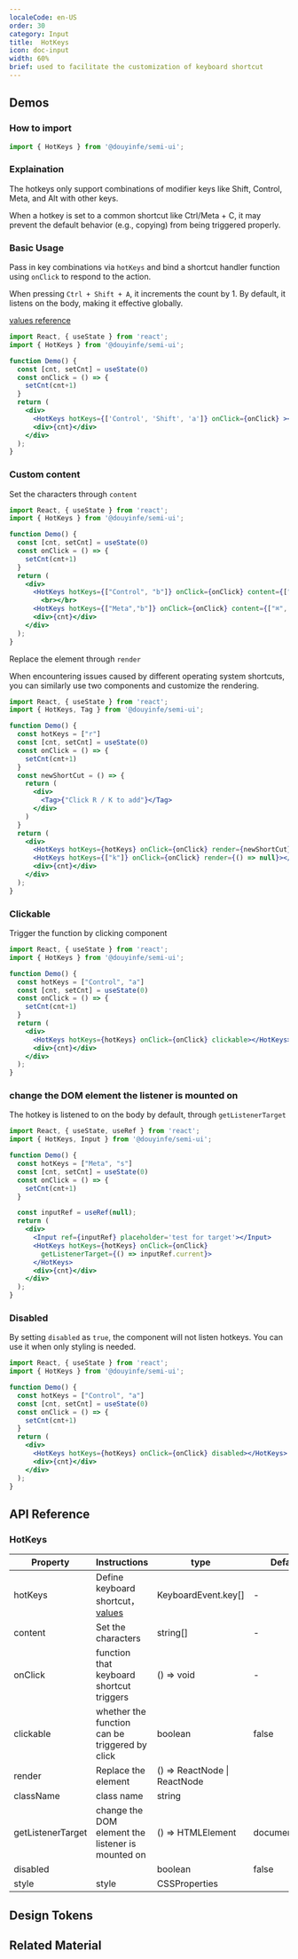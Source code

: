 ```yaml
---
localeCode: en-US
order: 30
category: Input
title:  HotKeys
icon: doc-input
width: 60%
brief: used to facilitate the customization of keyboard shortcut
---
```



## Demos

### How to import

```jsx import 
import { HotKeys } from '@douyinfe/semi-ui';
```

### Explaination
The hotkeys only support combinations of modifier keys like Shift, Control, Meta, and Alt with other keys.

When a hotkey is set to a common shortcut like Ctrl/Meta + C, it may prevent the default behavior (e.g., copying) from being triggered properly.

### Basic Usage

Pass in key combinations via `hotKeys` and bind a shortcut handler function using `onClick` to respond to the action.

When pressing `Ctrl + Shift + A`, it increments the count by 1. By default, it listens on the body, making it effective globally.

[values reference](https://developer.mozilla.org/en-US/docs/Web/API/UI_Events/Keyboard_event_key_values)

```jsx live=true
import React, { useState } from 'react';
import { HotKeys } from '@douyinfe/semi-ui';

function Demo() {
  const [cnt, setCnt] = useState(0)
  const onClick = () => {
    setCnt(cnt+1)
  }
  return (
    <div>
      <HotKeys hotKeys={['Control', 'Shift', 'a']} onClick={onClick} ></HotKeys>
      <div>{cnt}</div>
    </div>
  );
}
```

### Custom content

Set the characters through `content`

```jsx live=true
import React, { useState } from 'react';
import { HotKeys } from '@douyinfe/semi-ui';

function Demo() {
  const [cnt, setCnt] = useState(0)
  const onClick = () => {
    setCnt(cnt+1)
  }
  return (
    <div>
      <HotKeys hotKeys={["Control", "b"]} onClick={onClick} content={["Ctrl", "B"]}></HotKeys>
        <br></br>
      <HotKeys hotKeys={["Meta","b"]} onClick={onClick} content={["⌘", "B"]}></HotKeys>
      <div>{cnt}</div>
    </div>
  );
}
```

Replace the element through `render`

When encountering issues caused by different operating system shortcuts, you can similarly use two components and customize the rendering.
```jsx live=true
import React, { useState } from 'react';
import { HotKeys, Tag } from '@douyinfe/semi-ui';

function Demo() {
  const hotKeys = ["r"]
  const [cnt, setCnt] = useState(0)
  const onClick = () => {
    setCnt(cnt+1)
  }
  const newShortCut = () => {
    return (
      <div>
        <Tag>{"Click R / K to add"}</Tag>
      </div>
    )
  }
  return (
    <div>
      <HotKeys hotKeys={hotKeys} onClick={onClick} render={newShortCut}></HotKeys>
      <HotKeys hotKeys={["k"]} onClick={onClick} render={() => null}></HotKeys>
      <div>{cnt}</div>
    </div>
  );
}
```

### Clickable

Trigger the function by clicking component
```jsx live=true
import React, { useState } from 'react';
import { HotKeys } from '@douyinfe/semi-ui';

function Demo() {
  const hotKeys = ["Control", "a"]
  const [cnt, setCnt] = useState(0)
  const onClick = () => {
    setCnt(cnt+1)
  }
  return (
    <div>
      <HotKeys hotKeys={hotKeys} onClick={onClick} clickable></HotKeys>
      <div>{cnt}</div>
    </div>
  );
}
```

### change the DOM element the listener is mounted on
The hotkey is listened to on the body by default, through `getListenerTarget`
```jsx live=true
import React, { useState, useRef } from 'react';
import { HotKeys, Input } from '@douyinfe/semi-ui';

function Demo() {
  const hotKeys = ["Meta", "s"]
  const [cnt, setCnt] = useState(0)
  const onClick = () => {
    setCnt(cnt+1)
  }

  const inputRef = useRef(null);
  return (
    <div>
      <Input ref={inputRef} placeholder='test for target'></Input>
      <HotKeys hotKeys={hotKeys} onClick={onClick} 
        getListenerTarget={() => inputRef.current}>
      </HotKeys>
      <div>{cnt}</div>
    </div>
  );
}
```

### Disabled
By setting `disabled` as `true`, the component will not listen hotkeys.
You can use it when only styling is needed.

```jsx live=true
import React, { useState } from 'react';
import { HotKeys } from '@douyinfe/semi-ui';

function Demo() {
  const hotKeys = ["Control", "a"]
  const [cnt, setCnt] = useState(0)
  const onClick = () => {
    setCnt(cnt+1)
  }
  return (
    <div>
      <HotKeys hotKeys={hotKeys} onClick={onClick} disabled></HotKeys>
      <div>{cnt}</div>
    </div>
  );
}
```

## API Reference

### HotKeys


| Property          | Instructions                                                                                                                                                                                  | type                            | Default   |
|-------------------|-----------------------------------------------------------------------------------------------------------------------------------------------------------------------------------------------|---------------------------------|-----------|
| hotKeys  | Define keyboard shortcut，[values](https://developer.mozilla.org/en-US/docs/Web/API/UI_Events/Keyboard_event_key_values)                                          | KeyboardEvent.key[]                          | -         |
| content | Set the characters                                         | string[]                          | -         |
| onClick        | function that keyboard shortcut triggers                                                             |   () => void                      |    -       |
| clickable       | whether the function can be triggered by click                                                              | boolean                       |   false       |
| render        |    Replace the element                                               | () => ReactNode \| ReactNode                       |           |
| className         | class name                                                                  | string                          |           |
| getListenerTarget         | change the DOM element the listener is mounted on            | () => HTMLElement                       |  document.body         |
| disabled          |                                                   | boolean                         | false     |
| style             | style                                                                  | CSSProperties                   |           |

## Design Tokens
<DesignToken/>

<!-- ## Related Material
```material
44, 46
``` -->

## Related Material
<semi-material-list code="46"></semi-material-list>
